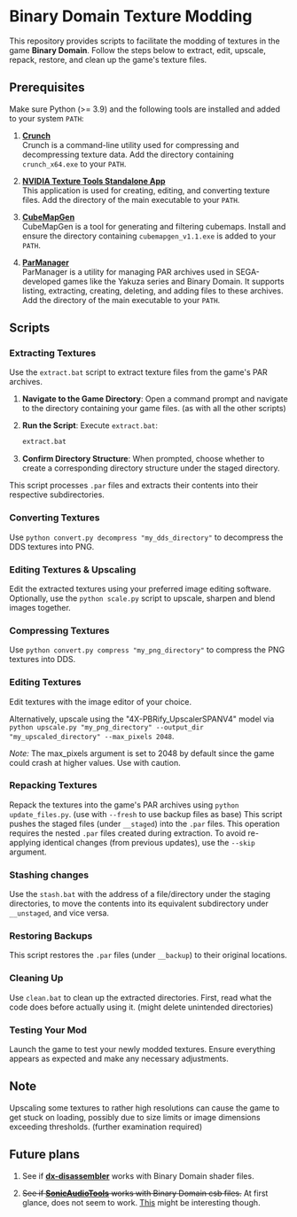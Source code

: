 # Binary Domain Texture Modding

This repository provides scripts to facilitate the modding of textures in the game **Binary Domain**. Follow the steps below to extract, edit, upscale, repack, restore, and clean up the game's texture files.

## Prerequisites

Make sure Python (>= 3.9) and the following tools are installed and added to your system `PATH`:

1. [**Crunch**](https://github.com/BinomialLLC/crunch/raw/master/bin/crunch_x64.exe)  
   Crunch is a command-line utility used for compressing and decompressing texture data. Add the directory containing `crunch_x64.exe` to your `PATH`.

2. [**NVIDIA Texture Tools Standalone App**](https://developer.nvidia.com/downloads/texture-tools-standalone-app)  
   This application is used for creating, editing, and converting texture files. Add the directory of the main executable to your `PATH`.

3. [**CubeMapGen**](https://gpuopen.com/wp-content/uploads/2017/01/cubemapgen_v1.1.exe)  
   CubeMapGen is a tool for generating and filtering cubemaps. Install and ensure the directory containing `cubemapgen_v1.1.exe` is added to your `PATH`.

4. [**ParManager**](https://github.com/Kaplas80/ParManager/releases)  
   ParManager is a utility for managing PAR archives used in SEGA-developed games like the Yakuza series and Binary Domain. It supports listing, extracting, creating, deleting, and adding files to these archives. Add the directory of the main executable to your `PATH`.

## Scripts

### Extracting Textures

Use the `extract.bat` script to extract texture files from the game's PAR archives.

1. **Navigate to the Game Directory**: Open a command prompt and navigate to the directory containing your game files. (as with all the other scripts)
2. **Run the Script**: Execute `extract.bat`:

    ```sh
    extract.bat
    ```

3. **Confirm Directory Structure**: When prompted, choose whether to create a corresponding directory structure under the staged directory.

This script processes `.par` files and extracts their contents into their respective subdirectories.

### Converting Textures

Use `python convert.py decompress "my_dds_directory"` to decompress the DDS textures into PNG.

### Editing Textures & Upscaling

Edit the extracted textures using your preferred image editing software.
Optionally, use the `python scale.py` script to upscale, sharpen and blend images together.

### Compressing Textures

Use `python convert.py compress "my_png_directory"` to compress the PNG textures into DDS.

### Editing Textures

Edit textures with the image editor of your choice.

Alternatively, upscale using the "4X-PBRify_UpscalerSPANV4" model via `python upscale.py "my_png_directory" --output_dir "my_upscaled_directory" --max_pixels 2048`.

*Note:* The max_pixels argument is set to 2048 by default since the game could crash at higher values. Use with caution.

### Repacking Textures

Repack the textures into the game's PAR archives using `python update_files.py`. (use with `--fresh` to use backup files as base)
This script pushes the staged files (under `__staged`) into the `.par` files. This operation requires the nested `.par` files created during extraction.
To avoid re-applying identical changes (from previous updates), use the `--skip` argument.

### Stashing changes

Use the `stash.bat` with the address of a file/directory under the staging directories, to move the contents into its equivalent subdirectory under `__unstaged`, and vice versa.

### Restoring Backups

This script restores the `.par` files (under `__backup`) to their original locations.

### Cleaning Up

Use `clean.bat` to clean up the extracted directories. First, read what the code does before actually using it. (might delete unintended directories)

### Testing Your Mod

Launch the game to test your newly modded textures. Ensure everything appears as expected and make any necessary adjustments.

## Note

Upscaling some textures to rather high resolutions can cause the game to get stuck on loading, possibly due to size limits or image dimensions exceeding thresholds. (further examination required)

## Future plans

1. See if [**dx-disassembler**](https://github.com/theturboturnip/dx-disassembler/) works with Binary Domain shader files.

2. ~~See if [**SonicAudioTools**](https://github.com/blueskythlikesclouds/SonicAudioTools/) works with Binary Domain csb files.~~
    At first glance, does not seem to work. [This](https://pchelpforum.net/t/some-help-with-adx-aax-csb-game-sound-files.44367/) might be interesting though.

